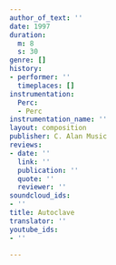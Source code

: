 ```yaml
---
author_of_text: ''
date: 1997
duration:
  m: 8
  s: 30
genre: []
history:
- performer: ''
  timeplaces: []
instrumentation:
  Perc:
  - Perc
instrumentation_name: ''
layout: composition
publisher: C. Alan Music
reviews:
- date: ''
  link: ''
  publication: ''
  quote: ''
  reviewer: ''
soundcloud_ids:
- ''
title: Autoclave
translator: ''
youtube_ids:
- ''

---
```

